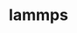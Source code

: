 ---
title: "lammps"
layout: cache
categories: [package, develop-2024-09-22]
meta: {"versions": ["20240829"], "compilers": ["cce@=15.0.1", "gcc@=11.4.0", "gcc@=7.3.1", "gcc@=9.4.0", "intel@=2021.10.0", "oneapi@=2024.2.1"], "oss": ["amzn2", "rhel8", "ubuntu20.04", "ubuntu22.04"], "platforms": ["linux"], "targets": ["aarch64", "neoverse_n1", "neoverse_v1", "neoverse_v2", "ppc64le", "x86_64_v3", "x86_64_v4", "zen4"], "stacks": ["aws-isc", "aws-isc-aarch64", "aws-pcluster-x86_64_v4", "e4s-cray-rhel", "e4s-neoverse-v2", "e4s-neoverse_v1", "e4s-oneapi", "e4s-power", "root"], "num_specs": 10, "num_specs_by_stack": {"aws-isc-aarch64": 2, "root": 10, "aws-isc": 1, "aws-pcluster-x86_64_v4": 2, "e4s-cray-rhel": 1, "e4s-power": 1, "e4s-neoverse_v1": 1, "e4s-neoverse-v2": 1, "e4s-oneapi": 1}}
spec_details: [{"hash": "kv7gpwewy5gl3kzu77ghjbdbznzzc6zc", "compiler": "gcc@=7.3.1", "versions": ["20240829"], "os": "amzn2", "platform": "linux", "target": "aarch64", "variants": ["~adios", "~amoeba", "~asphere", "~atc", "~awpmd", "~bocs", "~body", "~bpm", "~brownian", "build_system=cmake", "build_type=Release", "~cg-dna", "~cg-spica", "~class2", "~colloid", "~colvars", "~compress", "~coreshell", "~cuda", "~cuda_mps", "~curl", "~dielectric", "~diffraction", "~dipole", "~dpd-basic", "~dpd-meso", "~dpd-react", "~dpd-smooth", "~drude", "~eff", "~electrode", "~extra-compute", "~extra-dump", "~extra-fix", "~extra-molecule", "~extra-pair", "~fep", "~ffmpeg", "fft=fftw3", "fftw_precision=double", "generator=make", "gpu_precision=mixed", "~granular", "~h5md", "~intel", "~interlayer", "~ipo", "~jpeg", "~kim", "~kokkos", "+kspace", "lammps_sizes=smallbig", "~latboltz", "~lepton", "+lib", "~machdyn", "~manifold", "+manybody", "~mc", "~meam", "~mesont", "~mgpt", "~misc", "~ml-hdnnp", "~ml-iap", "~ml-pod", "~ml-rann", "~ml-snap", "~ml-uf3", "~mofff", "+molecule", "~molfile", "+mpi", "~netcdf", "~opencl", "+openmp", "~openmp-package", "~opt", "~orient", "~peri", "~phonon", "~plugin", "~plumed", "~png", "~poems", "~ptm", "~python", "~qeq", "~qtb", "~reaction", "~reaxff", "~replica", "~rheo", "+rigid", "~rocm", "~shock", "~smtbq", "~sph", "~spin", "~srd", "~tally", "~tools", "~uef", "~voronoi", "~vtk", "~yaff"], "stacks": ["aws-isc-aarch64", "root"], "size": "-", "tarball": "https://binaries.spack.io/releases/develop-2024-09-22/build_cache/linux-amzn2-aarch64/gcc-7.3.1/lammps-20240829/linux-amzn2-aarch64-gcc-7.3.1-lammps-20240829-kv7gpwewy5gl3kzu77ghjbdbznzzc6zc.spack"}, {"hash": "tzcvwzudv736muefaqxl4ynejtrmq6uc", "compiler": "gcc@=7.3.1", "versions": ["20240829"], "os": "amzn2", "platform": "linux", "target": "neoverse_n1", "variants": ["~adios", "~amoeba", "~asphere", "~atc", "~awpmd", "~bocs", "~body", "~bpm", "~brownian", "build_system=cmake", "build_type=Release", "~cg-dna", "~cg-spica", "~class2", "~colloid", "~colvars", "~compress", "~coreshell", "~cuda", "~cuda_mps", "~curl", "~dielectric", "~diffraction", "~dipole", "~dpd-basic", "~dpd-meso", "~dpd-react", "~dpd-smooth", "~drude", "~eff", "~electrode", "~extra-compute", "~extra-dump", "~extra-fix", "~extra-molecule", "~extra-pair", "~fep", "~ffmpeg", "fft=fftw3", "fftw_precision=double", "generator=make", "gpu_precision=mixed", "~granular", "~h5md", "~intel", "~interlayer", "~ipo", "~jpeg", "~kim", "~kokkos", "+kspace", "lammps_sizes=smallbig", "~latboltz", "~lepton", "+lib", "~machdyn", "~manifold", "+manybody", "~mc", "~meam", "~mesont", "~mgpt", "~misc", "~ml-hdnnp", "~ml-iap", "~ml-pod", "~ml-rann", "~ml-snap", "~ml-uf3", "~mofff", "+molecule", "~molfile", "+mpi", "~netcdf", "~opencl", "+openmp", "~openmp-package", "~opt", "~orient", "~peri", "~phonon", "~plugin", "~plumed", "~png", "~poems", "~ptm", "~python", "~qeq", "~qtb", "~reaction", "~reaxff", "~replica", "~rheo", "+rigid", "~rocm", "~shock", "~smtbq", "~sph", "~spin", "~srd", "~tally", "~tools", "~uef", "~voronoi", "~vtk", "~yaff"], "stacks": ["aws-isc-aarch64", "root"], "size": "-", "tarball": "https://binaries.spack.io/releases/develop-2024-09-22/build_cache/linux-amzn2-neoverse_n1/gcc-7.3.1/lammps-20240829/linux-amzn2-neoverse_n1-gcc-7.3.1-lammps-20240829-tzcvwzudv736muefaqxl4ynejtrmq6uc.spack"}, {"hash": "ecpt46dqohzydj7n4chlyrzkuqil666h", "compiler": "gcc@=7.3.1", "versions": ["20240829"], "os": "amzn2", "platform": "linux", "target": "x86_64_v3", "variants": ["~adios", "~amoeba", "~asphere", "~atc", "~awpmd", "~bocs", "~body", "~bpm", "~brownian", "build_system=cmake", "build_type=Release", "~cg-dna", "~cg-spica", "~class2", "~colloid", "~colvars", "~compress", "~coreshell", "~cuda", "~cuda_mps", "~curl", "~dielectric", "~diffraction", "~dipole", "~dpd-basic", "~dpd-meso", "~dpd-react", "~dpd-smooth", "~drude", "~eff", "~electrode", "~extra-compute", "~extra-dump", "~extra-fix", "~extra-molecule", "~extra-pair", "~fep", "~ffmpeg", "fft=fftw3", "fftw_precision=double", "generator=make", "gpu_precision=mixed", "~granular", "~h5md", "~intel", "~interlayer", "~ipo", "~jpeg", "~kim", "~kokkos", "+kspace", "lammps_sizes=smallbig", "~latboltz", "~lepton", "+lib", "~machdyn", "~manifold", "+manybody", "~mc", "~meam", "~mesont", "~mgpt", "~misc", "~ml-hdnnp", "~ml-iap", "~ml-pod", "~ml-rann", "~ml-snap", "~ml-uf3", "~mofff", "+molecule", "~molfile", "+mpi", "~netcdf", "~opencl", "+openmp", "~openmp-package", "~opt", "~orient", "~peri", "~phonon", "~plugin", "~plumed", "~png", "~poems", "~ptm", "~python", "~qeq", "~qtb", "~reaction", "~reaxff", "~replica", "~rheo", "+rigid", "~rocm", "~shock", "~smtbq", "~sph", "~spin", "~srd", "~tally", "~tools", "~uef", "~voronoi", "~vtk", "~yaff"], "stacks": ["root", "aws-isc"], "size": "-", "tarball": "https://binaries.spack.io/releases/develop-2024-09-22/build_cache/linux-amzn2-x86_64_v3/gcc-7.3.1/lammps-20240829/linux-amzn2-x86_64_v3-gcc-7.3.1-lammps-20240829-ecpt46dqohzydj7n4chlyrzkuqil666h.spack"}, {"hash": "gt6piymiqnkhsycg6ivy4twwxafhs7hz", "compiler": "intel@=2021.10.0", "versions": ["20240829"], "os": "amzn2", "platform": "linux", "target": "x86_64_v3", "variants": ["~adios", "~amoeba", "+asphere", "~atc", "~awpmd", "~bocs", "~body", "~bpm", "~brownian", "build_system=cmake", "build_type=Release", "~cg-dna", "~cg-spica", "~class2", "~colloid", "~colvars", "~compress", "~coreshell", "~cuda", "~cuda_mps", "~curl", "~dielectric", "~diffraction", "~dipole", "~dpd-basic", "~dpd-meso", "~dpd-react", "~dpd-smooth", "~drude", "~eff", "~electrode", "~extra-compute", "~extra-dump", "~extra-fix", "~extra-molecule", "~extra-pair", "~fep", "~ffmpeg", "fft=mkl", "fftw_precision=double", "generator=make", "gpu_precision=mixed", "~granular", "~h5md", "~intel", "~interlayer", "~ipo", "~jpeg", "~kim", "~kokkos", "+kspace", "lammps_sizes=bigbig", "~latboltz", "~lepton", "+lib", "~machdyn", "~manifold", "+manybody", "~mc", "~meam", "~mesont", "~mgpt", "~misc", "~ml-hdnnp", "~ml-iap", "~ml-pod", "~ml-rann", "~ml-snap", "~ml-uf3", "~mofff", "+molecule", "~molfile", "+mpi", "~netcdf", "~opencl", "+openmp", "+openmp-package", "+opt", "~orient", "~peri", "~phonon", "~plugin", "~plumed", "~png", "~poems", "~ptm", "~python", "~qeq", "~qtb", "~reaction", "~reaxff", "~replica", "~rheo", "+rigid", "~rocm", "~shock", "~smtbq", "~sph", "~spin", "~srd", "~tally", "~tools", "~uef", "~voronoi", "~vtk", "~yaff"], "stacks": ["root", "aws-pcluster-x86_64_v4"], "size": "-", "tarball": "https://binaries.spack.io/releases/develop-2024-09-22/build_cache/linux-amzn2-x86_64_v3/intel-2021.10.0/lammps-20240829/linux-amzn2-x86_64_v3-intel-2021.10.0-lammps-20240829-gt6piymiqnkhsycg6ivy4twwxafhs7hz.spack"}, {"hash": "mqc5iyd32xrmojqag6ctfthjclgmng5s", "compiler": "intel@=2021.10.0", "versions": ["20240829"], "os": "amzn2", "platform": "linux", "target": "x86_64_v4", "variants": ["~adios", "~amoeba", "+asphere", "~atc", "~awpmd", "~bocs", "~body", "~bpm", "~brownian", "build_system=cmake", "build_type=Release", "~cg-dna", "~cg-spica", "~class2", "~colloid", "~colvars", "~compress", "~coreshell", "~cuda", "~cuda_mps", "~curl", "~dielectric", "~diffraction", "~dipole", "~dpd-basic", "~dpd-meso", "~dpd-react", "~dpd-smooth", "~drude", "~eff", "~electrode", "~extra-compute", "~extra-dump", "~extra-fix", "~extra-molecule", "~extra-pair", "~fep", "~ffmpeg", "fft=mkl", "fftw_precision=double", "generator=make", "gpu_precision=mixed", "~granular", "~h5md", "+intel", "~interlayer", "~ipo", "~jpeg", "~kim", "~kokkos", "+kspace", "lammps_sizes=bigbig", "~latboltz", "~lepton", "+lib", "~machdyn", "~manifold", "+manybody", "~mc", "~meam", "~mesont", "~mgpt", "~misc", "~ml-hdnnp", "~ml-iap", "~ml-pod", "~ml-rann", "~ml-snap", "~ml-uf3", "~mofff", "+molecule", "~molfile", "+mpi", "~netcdf", "~opencl", "+openmp", "+openmp-package", "+opt", "~orient", "~peri", "~phonon", "~plugin", "~plumed", "~png", "~poems", "~ptm", "~python", "~qeq", "~qtb", "~reaction", "~reaxff", "~replica", "~rheo", "+rigid", "~rocm", "~shock", "~smtbq", "~sph", "~spin", "~srd", "~tally", "~tools", "~uef", "~voronoi", "~vtk", "~yaff"], "stacks": ["root", "aws-pcluster-x86_64_v4"], "size": "-", "tarball": "https://binaries.spack.io/releases/develop-2024-09-22/build_cache/linux-amzn2-x86_64_v4/intel-2021.10.0/lammps-20240829/linux-amzn2-x86_64_v4-intel-2021.10.0-lammps-20240829-mqc5iyd32xrmojqag6ctfthjclgmng5s.spack"}, {"hash": "sngjsexlbv4igpccqya2ahvzp7w6pxz5", "compiler": "cce@=15.0.1", "versions": ["20240829"], "os": "rhel8", "platform": "linux", "target": "zen4", "variants": ["~adios", "~amoeba", "~asphere", "~atc", "~awpmd", "~bocs", "~body", "~bpm", "~brownian", "build_system=cmake", "build_type=Release", "~cg-dna", "~cg-spica", "~class2", "~colloid", "~colvars", "~compress", "~coreshell", "~cuda", "~cuda_mps", "~curl", "~dielectric", "~diffraction", "~dipole", "~dpd-basic", "~dpd-meso", "~dpd-react", "~dpd-smooth", "~drude", "~eff", "~electrode", "~extra-compute", "~extra-dump", "~extra-fix", "~extra-molecule", "~extra-pair", "~fep", "~ffmpeg", "fft=fftw3", "fftw_precision=double", "generator=make", "gpu_precision=mixed", "~granular", "~h5md", "~intel", "~interlayer", "~ipo", "~jpeg", "~kim", "~kokkos", "+kspace", "lammps_sizes=smallbig", "~latboltz", "~lepton", "+lib", "~machdyn", "~manifold", "+manybody", "~mc", "~meam", "~mesont", "~mgpt", "~misc", "~ml-hdnnp", "~ml-iap", "~ml-pod", "~ml-rann", "~ml-snap", "~ml-uf3", "~mofff", "+molecule", "~molfile", "+mpi", "~netcdf", "~opencl", "+openmp", "~openmp-package", "~opt", "~orient", "patches=b8d1f08", "~peri", "~phonon", "~plugin", "~plumed", "~png", "~poems", "~ptm", "~python", "~qeq", "~qtb", "~reaction", "~reaxff", "~replica", "~rheo", "+rigid", "~rocm", "~shock", "~smtbq", "~sph", "~spin", "~srd", "~tally", "~tools", "~uef", "~voronoi", "~vtk", "~yaff"], "stacks": ["root", "e4s-cray-rhel"], "size": "-", "tarball": "https://binaries.spack.io/releases/develop-2024-09-22/build_cache/linux-rhel8-zen4/cce-15.0.1/lammps-20240829/linux-rhel8-zen4-cce-15.0.1-lammps-20240829-sngjsexlbv4igpccqya2ahvzp7w6pxz5.spack"}, {"hash": "wwizqoskartqh7efx24wm5wt4su3gfox", "compiler": "gcc@=9.4.0", "versions": ["20240829"], "os": "ubuntu20.04", "platform": "linux", "target": "ppc64le", "variants": ["~adios", "~amoeba", "~asphere", "~atc", "~awpmd", "~bocs", "~body", "~bpm", "~brownian", "build_system=cmake", "build_type=Release", "~cg-dna", "~cg-spica", "~class2", "~colloid", "~colvars", "~compress", "~coreshell", "~cuda", "~cuda_mps", "~curl", "~dielectric", "~diffraction", "~dipole", "~dpd-basic", "~dpd-meso", "~dpd-react", "~dpd-smooth", "~drude", "~eff", "~electrode", "~extra-compute", "~extra-dump", "~extra-fix", "~extra-molecule", "~extra-pair", "~fep", "~ffmpeg", "fft=fftw3", "fftw_precision=double", "generator=make", "gpu_precision=mixed", "~granular", "~h5md", "~intel", "~interlayer", "~ipo", "~jpeg", "~kim", "~kokkos", "+kspace", "lammps_sizes=smallbig", "~latboltz", "~lepton", "+lib", "~machdyn", "~manifold", "+manybody", "~mc", "~meam", "~mesont", "~mgpt", "~misc", "~ml-hdnnp", "~ml-iap", "~ml-pod", "~ml-rann", "~ml-snap", "~ml-uf3", "~mofff", "+molecule", "~molfile", "+mpi", "~netcdf", "~opencl", "+openmp", "~openmp-package", "~opt", "~orient", "~peri", "~phonon", "~plugin", "~plumed", "~png", "~poems", "~ptm", "~python", "~qeq", "~qtb", "~reaction", "~reaxff", "~replica", "~rheo", "+rigid", "~rocm", "~shock", "~smtbq", "~sph", "~spin", "~srd", "~tally", "~tools", "~uef", "~voronoi", "~vtk", "~yaff"], "stacks": ["root", "e4s-power"], "size": "-", "tarball": "https://binaries.spack.io/releases/develop-2024-09-22/build_cache/linux-ubuntu20.04-ppc64le/gcc-9.4.0/lammps-20240829/linux-ubuntu20.04-ppc64le-gcc-9.4.0-lammps-20240829-wwizqoskartqh7efx24wm5wt4su3gfox.spack"}, {"hash": "gmg4u2tocr54rnx2uczhjybmmqa7garv", "compiler": "gcc@=11.4.0", "versions": ["20240829"], "os": "ubuntu22.04", "platform": "linux", "target": "neoverse_v1", "variants": ["~adios", "~amoeba", "~asphere", "~atc", "~awpmd", "~bocs", "~body", "~bpm", "~brownian", "build_system=cmake", "build_type=Release", "~cg-dna", "~cg-spica", "~class2", "~colloid", "~colvars", "~compress", "~coreshell", "~cuda", "~cuda_mps", "~curl", "~dielectric", "~diffraction", "~dipole", "~dpd-basic", "~dpd-meso", "~dpd-react", "~dpd-smooth", "~drude", "~eff", "~electrode", "~extra-compute", "~extra-dump", "~extra-fix", "~extra-molecule", "~extra-pair", "~fep", "~ffmpeg", "fft=fftw3", "fftw_precision=double", "generator=make", "gpu_precision=mixed", "~granular", "~h5md", "~intel", "~interlayer", "~ipo", "~jpeg", "~kim", "~kokkos", "+kspace", "lammps_sizes=smallbig", "~latboltz", "~lepton", "+lib", "~machdyn", "~manifold", "+manybody", "~mc", "~meam", "~mesont", "~mgpt", "~misc", "~ml-hdnnp", "~ml-iap", "~ml-pod", "~ml-rann", "~ml-snap", "~ml-uf3", "~mofff", "+molecule", "~molfile", "+mpi", "~netcdf", "~opencl", "+openmp", "~openmp-package", "~opt", "~orient", "~peri", "~phonon", "~plugin", "~plumed", "~png", "~poems", "~ptm", "~python", "~qeq", "~qtb", "~reaction", "~reaxff", "~replica", "~rheo", "+rigid", "~rocm", "~shock", "~smtbq", "~sph", "~spin", "~srd", "~tally", "~tools", "~uef", "~voronoi", "~vtk", "~yaff"], "stacks": ["root", "e4s-neoverse_v1"], "size": "-", "tarball": "https://binaries.spack.io/releases/develop-2024-09-22/build_cache/linux-ubuntu22.04-neoverse_v1/gcc-11.4.0/lammps-20240829/linux-ubuntu22.04-neoverse_v1-gcc-11.4.0-lammps-20240829-gmg4u2tocr54rnx2uczhjybmmqa7garv.spack"}, {"hash": "njy5nuxlzecfwkglgckcnly47hvvrme3", "compiler": "gcc@=11.4.0", "versions": ["20240829"], "os": "ubuntu22.04", "platform": "linux", "target": "neoverse_v2", "variants": ["~adios", "~amoeba", "~asphere", "~atc", "~awpmd", "~bocs", "~body", "~bpm", "~brownian", "build_system=cmake", "build_type=Release", "~cg-dna", "~cg-spica", "~class2", "~colloid", "~colvars", "~compress", "~coreshell", "~cuda", "~cuda_mps", "~curl", "~dielectric", "~diffraction", "~dipole", "~dpd-basic", "~dpd-meso", "~dpd-react", "~dpd-smooth", "~drude", "~eff", "~electrode", "~extra-compute", "~extra-dump", "~extra-fix", "~extra-molecule", "~extra-pair", "~fep", "~ffmpeg", "fft=fftw3", "fftw_precision=double", "generator=make", "gpu_precision=mixed", "~granular", "~h5md", "~intel", "~interlayer", "~ipo", "~jpeg", "~kim", "~kokkos", "+kspace", "lammps_sizes=smallbig", "~latboltz", "~lepton", "+lib", "~machdyn", "~manifold", "+manybody", "~mc", "~meam", "~mesont", "~mgpt", "~misc", "~ml-hdnnp", "~ml-iap", "~ml-pod", "~ml-rann", "~ml-snap", "~ml-uf3", "~mofff", "+molecule", "~molfile", "+mpi", "~netcdf", "~opencl", "+openmp", "~openmp-package", "~opt", "~orient", "~peri", "~phonon", "~plugin", "~plumed", "~png", "~poems", "~ptm", "~python", "~qeq", "~qtb", "~reaction", "~reaxff", "~replica", "~rheo", "+rigid", "~rocm", "~shock", "~smtbq", "~sph", "~spin", "~srd", "~tally", "~tools", "~uef", "~voronoi", "~vtk", "~yaff"], "stacks": ["root", "e4s-neoverse-v2"], "size": "-", "tarball": "https://binaries.spack.io/releases/develop-2024-09-22/build_cache/linux-ubuntu22.04-neoverse_v2/gcc-11.4.0/lammps-20240829/linux-ubuntu22.04-neoverse_v2-gcc-11.4.0-lammps-20240829-njy5nuxlzecfwkglgckcnly47hvvrme3.spack"}, {"hash": "ck7zajhzw4rns76qpisduglfqqzjwrkz", "compiler": "oneapi@=2024.2.1", "versions": ["20240829"], "os": "ubuntu22.04", "platform": "linux", "target": "x86_64_v3", "variants": ["~adios", "~amoeba", "~asphere", "~atc", "~awpmd", "~bocs", "~body", "~bpm", "~brownian", "build_system=cmake", "build_type=Release", "~cg-dna", "~cg-spica", "~class2", "~colloid", "~colvars", "~compress", "~coreshell", "~cuda", "~cuda_mps", "~curl", "~dielectric", "~diffraction", "~dipole", "~dpd-basic", "~dpd-meso", "~dpd-react", "~dpd-smooth", "~drude", "~eff", "~electrode", "~extra-compute", "~extra-dump", "~extra-fix", "~extra-molecule", "~extra-pair", "~fep", "~ffmpeg", "fft=fftw3", "fftw_precision=double", "generator=make", "gpu_precision=mixed", "~granular", "~h5md", "~intel", "~interlayer", "~ipo", "~jpeg", "~kim", "~kokkos", "+kspace", "lammps_sizes=smallbig", "~latboltz", "~lepton", "+lib", "~machdyn", "~manifold", "+manybody", "~mc", "~meam", "~mesont", "~mgpt", "~misc", "~ml-hdnnp", "~ml-iap", "~ml-pod", "~ml-rann", "~ml-snap", "~ml-uf3", "~mofff", "+molecule", "~molfile", "+mpi", "~netcdf", "~opencl", "+openmp", "~openmp-package", "~opt", "~orient", "~peri", "~phonon", "~plugin", "~plumed", "~png", "~poems", "~ptm", "~python", "~qeq", "~qtb", "~reaction", "~reaxff", "~replica", "~rheo", "+rigid", "~rocm", "~shock", "~smtbq", "~sph", "~spin", "~srd", "~tally", "~tools", "~uef", "~voronoi", "~vtk", "~yaff"], "stacks": ["root", "e4s-oneapi"], "size": "-", "tarball": "https://binaries.spack.io/releases/develop-2024-09-22/build_cache/linux-ubuntu22.04-x86_64_v3/oneapi-2024.2.1/lammps-20240829/linux-ubuntu22.04-x86_64_v3-oneapi-2024.2.1-lammps-20240829-ck7zajhzw4rns76qpisduglfqqzjwrkz.spack"}]
---